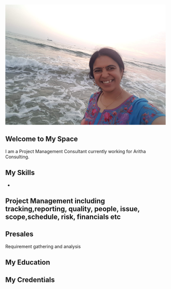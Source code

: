  ![Uma A](20201228_181659.jpg)

## Welcome to My Space
I am a Project Management Consultant currently working for Aritha Consulting.


## My Skills
-  
Project Management including tracking,reporting, quality, people, issue, scope,schedule, risk, financials etc
- 
Presales
- 
Requirement gathering and analysis

## My Education



## My Credentials
